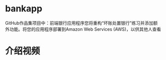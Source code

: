 # bankapp
GitHub作品集项目中：前端银行应用程序您将重构“坏账处置银行”练习并添加额外功能。将您的应用程序部署到Amazon Web Services (AWS)，以供其他人查看

# 介绍视频
